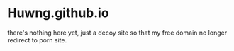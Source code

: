 # Huwng.github.io
there's nothing here yet, just a decoy site so that my free domain no longer redirect to porn site.
